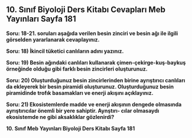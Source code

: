 ## 10. Sınıf Biyoloji Ders Kitabı Cevapları Meb Yayınları Sayfa 181

**Soru: 18-21. soruları aşağıda verilen besin zinciri ve besin ağı ile ilgili görselden yararlanarak cevaplayınız.**

**Soru: 18) İkincil tüketici canlıların adını yazınız.**

**Soru: 19) Besin ağındaki canlıları kullanarak çimen-çekirge-kuş-baykuş örneğinde olduğu gibi farklı besin zincirleri oluşturunuz.**

**Soru: 20) Oluşturduğunuz besin zincirlerinden birine ayrıştırıcı canlıları da ekleyerek bir besin piramidi oluşturunuz. Oluşturduğunuz besin piramidinde trofık basamakları ve enerji akışını açıklayınız.**

**Soru: 21) Ekosistemlerde madde ve enerji akışının dengede olmasında ayrıştırıcılar önemli bir yere sahiptir. Aynştırı- cılar olmasaydı ekosistemde ne gibi aksaklıklar gözlenirdi?**

**10. Sınıf Meb Yayınları Biyoloji Ders Kitabı Sayfa 181**